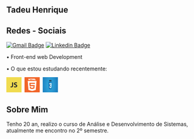 ##  Tadeu Henrique

## Redes - Sociais

[![Gmail Badge](https://img.shields.io/badge/-Gmail-c14438?style=flat-square&logo=Gmail&logoColor=white&link=mailto:tadeuhenriquecontato@gmail.com)](mailto:tadeuhenriquecontato@gmail.com)
[![Linkedin Badge](https://img.shields.io/badge/-LinkedIn-blue?style=flat-square&logo=Linkedin&logoColor=white&link=https://www.linkedin.com/in/tadeu-henrique-santos-silva/)](https://www.linkedin.com/in/tadeu-henrique-santos-silva-26865b203/)

•	Front-end web Development

•	O que estou estudando recentemente: 


<p align="left">
<code><img src="javaC.png" alt="JavaScript" width="40" height="40" /></code>&nbsp;
<code><img src="HTML-5.png" alt="HTML-5" width="40" height="40"/></code>&nbsp;
<code><img src="css.png" alt="css" width="40" height="40"/></code>&nbsp;
</p>


## Sobre Mim

Tenho 20 an,  realizo o curso de Análise e Desenvolvimento de Sistemas, atualmente me encontro no 2º semestre.
